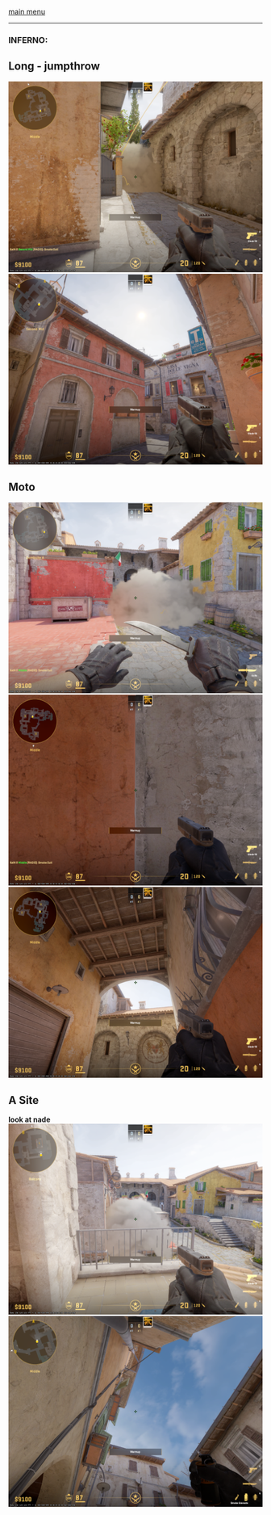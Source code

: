 [main menu](./README.md)
___

### INFERNO:

## Long - jumpthrow

<img src="./img/inferno/2.png">
<img src="./img/inferno/1.png">

## Moto

<img src="./img/inferno/5.png">
<img src="./img/inferno/3.png">
<img src="./img/inferno/4.png">

## A Site
__look at nade__
<img src="./img/inferno/7.png">
<img src="./img/inferno/6.png">